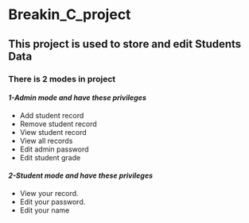 # Breakin_C_project
## **This project is used to store and edit Students Data**
### **There is 2 modes in project** 
#### **_1-Admin mode and have these privileges_**
* Add student record
* Remove student record
* View student record
* View all records
* Edit admin password
* Edit student grade 
#### **_2-Student mode and have these privileges_**
* View your record. 
* Edit your password. 
* Edit your name
